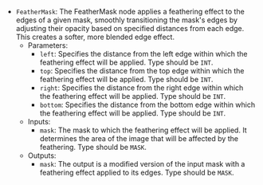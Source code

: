 - `FeatherMask`: The FeatherMask node applies a feathering effect to the edges of a given mask, smoothly transitioning the mask's edges by adjusting their opacity based on specified distances from each edge. This creates a softer, more blended edge effect.
    - Parameters:
        - `left`: Specifies the distance from the left edge within which the feathering effect will be applied. Type should be `INT`.
        - `top`: Specifies the distance from the top edge within which the feathering effect will be applied. Type should be `INT`.
        - `right`: Specifies the distance from the right edge within which the feathering effect will be applied. Type should be `INT`.
        - `bottom`: Specifies the distance from the bottom edge within which the feathering effect will be applied. Type should be `INT`.
    - Inputs:
        - `mask`: The mask to which the feathering effect will be applied. It determines the area of the image that will be affected by the feathering. Type should be `MASK`.
    - Outputs:
        - `mask`: The output is a modified version of the input mask with a feathering effect applied to its edges. Type should be `MASK`.
